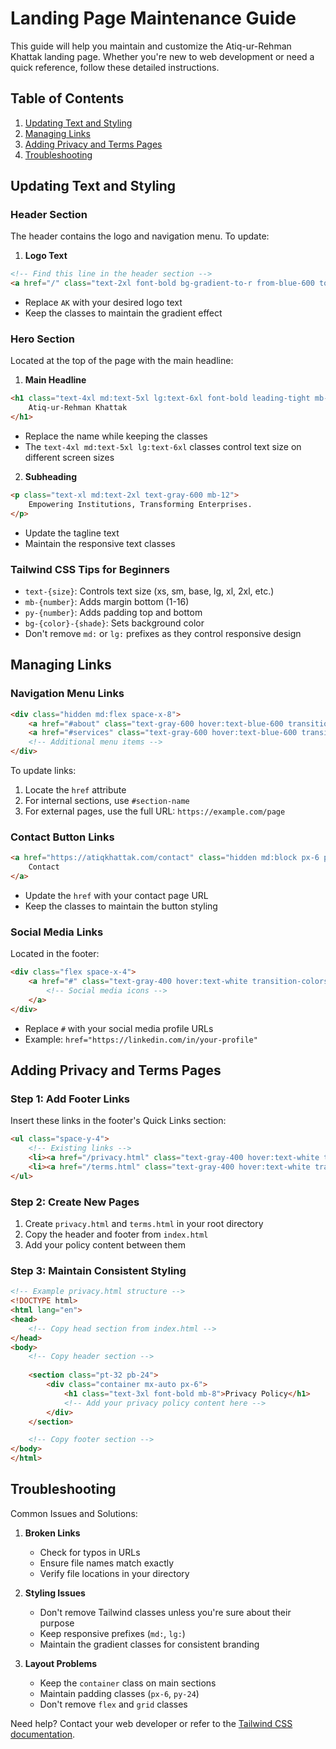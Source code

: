 # Landing Page Maintenance Guide

This guide will help you maintain and customize the Atiq-ur-Rehman Khattak landing page. Whether you're new to web development or need a quick reference, follow these detailed instructions.

## Table of Contents
1. [Updating Text and Styling](#updating-text-and-styling)
2. [Managing Links](#managing-links)
3. [Adding Privacy and Terms Pages](#adding-privacy-and-terms-pages)
4. [Troubleshooting](#troubleshooting)

## Updating Text and Styling

### Header Section
The header contains the logo and navigation menu. To update:

1. **Logo Text**
```html
<!-- Find this line in the header section -->
<a href="/" class="text-2xl font-bold bg-gradient-to-r from-blue-600 to-purple-600 bg-clip-text text-transparent">AK</a>
```
- Replace `AK` with your desired logo text
- Keep the classes to maintain the gradient effect

### Hero Section
Located at the top of the page with the main headline:

1. **Main Headline**
```html
<h1 class="text-4xl md:text-5xl lg:text-6xl font-bold leading-tight mb-6 bg-gradient-to-r from-blue-600 to-purple-600 bg-clip-text text-transparent">
    Atiq-ur-Rehman Khattak
</h1>
```
- Replace the name while keeping the classes
- The `text-4xl md:text-5xl lg:text-6xl` classes control text size on different screen sizes

2. **Subheading**
```html
<p class="text-xl md:text-2xl text-gray-600 mb-12">
    Empowering Institutions, Transforming Enterprises.
</p>
```
- Update the tagline text
- Maintain the responsive text classes

### Tailwind CSS Tips for Beginners
- `text-{size}`: Controls text size (xs, sm, base, lg, xl, 2xl, etc.)
- `mb-{number}`: Adds margin bottom (1-16)
- `py-{number}`: Adds padding top and bottom
- `bg-{color}-{shade}`: Sets background color
- Don't remove `md:` or `lg:` prefixes as they control responsive design

## Managing Links

### Navigation Menu Links
```html
<div class="hidden md:flex space-x-8">
    <a href="#about" class="text-gray-600 hover:text-blue-600 transition-colors duration-300">About</a>
    <a href="#services" class="text-gray-600 hover:text-blue-600 transition-colors duration-300">Services</a>
    <!-- Additional menu items -->
</div>
```
To update links:
1. Locate the `href` attribute
2. For internal sections, use `#section-name`
3. For external pages, use the full URL: `https://example.com/page`

### Contact Button Links
```html
<a href="https://atiqkhattak.com/contact" class="hidden md:block px-6 py-2 bg-gradient-to-r from-blue-600 to-purple-600 text-white rounded-full">
    Contact
</a>
```
- Update the `href` with your contact page URL
- Keep the classes to maintain the button styling

### Social Media Links
Located in the footer:
```html
<div class="flex space-x-4">
    <a href="#" class="text-gray-400 hover:text-white transition-colors duration-300">
        <!-- Social media icons -->
    </a>
</div>
```
- Replace `#` with your social media profile URLs
- Example: `href="https://linkedin.com/in/your-profile"`

## Adding Privacy and Terms Pages

### Step 1: Add Footer Links
Insert these links in the footer's Quick Links section:
```html
<ul class="space-y-4">
    <!-- Existing links -->
    <li><a href="/privacy.html" class="text-gray-400 hover:text-white transition-colors duration-300">Privacy Policy</a></li>
    <li><a href="/terms.html" class="text-gray-400 hover:text-white transition-colors duration-300">Terms of Service</a></li>
</ul>
```

### Step 2: Create New Pages
1. Create `privacy.html` and `terms.html` in your root directory
2. Copy the header and footer from `index.html`
3. Add your policy content between them

### Step 3: Maintain Consistent Styling
```html
<!-- Example privacy.html structure -->
<!DOCTYPE html>
<html lang="en">
<head>
    <!-- Copy head section from index.html -->
</head>
<body>
    <!-- Copy header section -->
    
    <section class="pt-32 pb-24">
        <div class="container mx-auto px-6">
            <h1 class="text-3xl font-bold mb-8">Privacy Policy</h1>
            <!-- Add your privacy policy content here -->
        </div>
    </section>

    <!-- Copy footer section -->
</body>
</html>
```

## Troubleshooting

Common Issues and Solutions:

1. **Broken Links**
   - Check for typos in URLs
   - Ensure file names match exactly
   - Verify file locations in your directory

2. **Styling Issues**
   - Don't remove Tailwind classes unless you're sure about their purpose
   - Keep responsive prefixes (`md:`, `lg:`)
   - Maintain the gradient classes for consistent branding

3. **Layout Problems**
   - Keep the `container` class on main sections
   - Maintain padding classes (`px-6`, `py-24`)
   - Don't remove `flex` and `grid` classes

Need help? Contact your web developer or refer to the [Tailwind CSS documentation](https://tailwindcss.com/docs).
